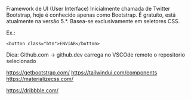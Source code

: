 Framework de UI (User Interface)
Inicialmente chamada de Twitter Bootstrap, hoje é conhecido apenas como Bootstrap.
É gratuíto, está atualmente na versão 5.*.
Basea-se exclusivamente em seletores CSS.

Ex.:
```
<button class="btn">ENVIAR</button>
```

Dica:
Github.com -> github.dev carrega no VSCOde remoto o repositorio selecionado


https://getbootstrap.com/
https://tailwindui.com/components
https://materializecss.com/

https://dribbble.com/